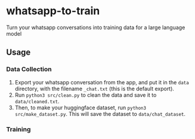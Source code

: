 # whatsapp-to-train
Turn your whatsapp conversations into training data for a large language model

## Usage

### Data Collection

1. Export your whatsapp conversation from the app, and put it in the `data` directory, with the filename `_chat.txt` (this is the default export).
2. Run `python3 src/clean.py` to clean the data and save it to `data/cleaned.txt`.
3. Then, to make your huggingface dataset, run `python3 src/make_dataset.py`. This will save the dataset to `data/chat_dataset`.


### Training

